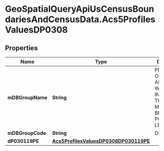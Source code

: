 # GeoSpatialQueryApiUsCensusBoundariesAndCensusData.Acs5ProfilesValuesDP0308

## Properties

Name | Type | Description | Notes
------------ | ------------- | ------------- | -------------
**mDBGroupName** | **String** | PERCENTAGE OF FAMILIES AND PEOPLE WHOSE INCOME IN THE PAST 12 MONTHS IS BELOW THE POVERTY LEVEL | 
**mDBGroupCode** | **String** | DP0308 | 
**dP030119PE** | [**Acs5ProfilesValuesDP0308DP030119PE**](Acs5ProfilesValuesDP0308DP030119PE.md) |  | 


